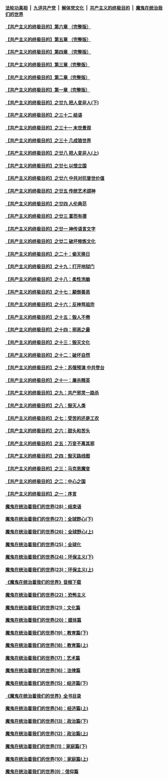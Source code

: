 ####  [法轮功真相](../../../../basic/blob/master/README.md?t=06150602) &nbsp;|&nbsp; [九评共产党](../../../../9ping.md/blob/master/README.md?t=06150602) &nbsp;|&nbsp; [解体党文化](../../../../jtdwh.md/blob/master/README.md?t=06150602)  &nbsp;|&nbsp; [共产主义的终极目的](../../../../gczydzjmd.md/blob/master/README.md?t=06150602) &nbsp;|&nbsp; [魔鬼在统治我们的世界](../../../../mgztzwmdsj.md/blob/master/README.md?t=06150602) 

#### [【共产主义的终极目的】第六章 （完整版）](../pages/nsc422/n11428913.md?t=06150602) 

#### [【共产主义的终极目的】第五章 （完整版）](../pages/nsc422/n11428912.md?t=06150602) 

#### [【共产主义的终极目的】第四章 （完整版）](../pages/nsc422/n11428907.md?t=06150602) 

#### [【共产主义的终极目的】第三章（完整版）](../pages/nsc422/n11428848.md?t=06150602) 

#### [【共产主义的终极目的】第二章（完整版）](../pages/nsc422/n11428831.md?t=06150602) 

#### [【共产主义的终极目的】第一章（完整版）](../pages/nsc422/n11417651.md?t=06150602) 

#### [【共产主义的终极目的】之廿九 把人变非人(下)](../pages/nsc422/n11344140.md?t=06150602) 

#### [【共产主义的终极目的】之三十二 结语](../pages/nsc422/n11360535.md?t=06150602) 

#### [【共产主义的终极目的】之三十一 末世景观](../pages/nsc422/n11351129.md?t=06150602) 

#### [【共产主义的终极目的】之三十 几成狼世界](../pages/nsc422/n11348280.md?t=06150602) 

#### [【共产主义的终极目的】之廿八 把人变非人(上)](../pages/nsc422/n11340492.md?t=06150602) 

#### [【共产主义的终极目的】之廿七 以恨立国](../pages/nsc422/n11336944.md?t=06150602) 

#### [【共产主义的终极目的】之廿六 中共对抗普世价值](../pages/nsc422/n11324785.md?t=06150602) 

#### [【共产主义的终极目的】之廿五 传统艺术颂神](../pages/nsc422/n11296396.md?t=06150602) 

#### [【共产主义的终极目的】之廿四 人伦典范](../pages/nsc422/n11296397.md?t=06150602) 

#### [【共产主义的终极目的】之廿三 富而有德](../pages/nsc422/n11283598.md?t=06150602) 

#### [【共产主义的终极目的】之廿一 神传语言文字](../pages/nsc422/n11263265.md?t=06150602) 

#### [【共产主义的终极目的】之廿二 破坏修炼文化](../pages/nsc422/n11245728.md?t=06150602) 

#### [【共产主义的终极目的】之二十：偷天换日](../pages/nsc422/n11238846.md?t=06150602) 

#### [【共产主义的终极目的】之十九：打开地狱门](../pages/nsc422/n11206376.md?t=06150602) 

#### [【共产主义的终极目的】之十八：柔性洗脑](../pages/nsc422/n11199994.md?t=06150602) 

#### [【共产主义的终极目的】之十七：颠倒善恶](../pages/nsc422/n11179782.md?t=06150602) 

#### [【共产主义的终极目的】之十六：反神骂祖宗](../pages/nsc422/n11166798.md?t=06150602) 

#### [【共产主义的终极目的】之十五：毁人不倦](../pages/nsc422/n11166792.md?t=06150602) 

#### [【共产主义的终极目的】之十四：邪恶之最](../pages/nsc422/n11150249.md?t=06150602) 

#### [【共产主义的终极目的】之十三：毁灭文化](../pages/nsc422/n11135227.md?t=06150602) 

#### [【共产主义的终极目的】之十二：破坏自然](../pages/nsc422/n11135214.md?t=06150602) 

#### [【共产主义的终极目的】之十：苏俄预演 中共登台](../pages/nsc422/n11118424.md?t=06150602) 

#### [【共产主义的终极目的】之十一：屠杀精英](../pages/nsc422/n11118442.md?t=06150602) 

#### [【共产主义的终极目的】之九：共产邪灵一路杀](../pages/nsc422/n11114139.md?t=06150602) 

#### [【共产主义的终极目的】之八：毁灭人类](../pages/nsc422/n11108503.md?t=06150602) 

#### [【共产主义的终极目的】之七：受苦的还是工农](../pages/nsc422/n11101809.md?t=06150602) 

#### [【共产主义的终极目的】之六：甜头和苦头](../pages/nsc422/n11096971.md?t=06150602) 

#### [【共产主义的终极目的】之五：万变不离其邪](../pages/nsc422/n11091285.md?t=06150602) 

#### [【共产主义的终极目的】之四：毁灭路线图](../pages/nsc422/n11086284.md?t=06150602) 

#### [【共产主义的终极目的】之三：马克思魔变](../pages/nsc422/n11061941.md?t=06150602) 

#### [【共产主义的终极目的】之二：中心之国](../pages/nsc422/n11047728.md?t=06150602) 

#### [【共产主义的终极目的】之一：序言](../pages/nsc422/n11086077.md?t=06150602) 

#### [魔鬼在统治着我们的世界(28)：结束语](../pages/nsc422/n10936246.md?t=06150602) 

#### [魔鬼在统治着我们的世界(27)：全球野心(下)](../pages/nsc422/n10928319.md?t=06150602) 

#### [魔鬼在统治着我们的世界(26)：全球野心(上)](../pages/nsc422/n10900318.md?t=06150602) 

#### [魔鬼在统治着我们的世界(25)：全球化](../pages/nsc422/n10788205.md?t=06150602) 

#### [魔鬼在统治着我们的世界(24)：环保主义(下)](../pages/nsc422/n10695307.md?t=06150602) 

#### [魔鬼在统治着我们的世界(23)：环保主义(上)](../pages/nsc422/n10688613.md?t=06150602) 

#### [《魔鬼在统治着我们的世界》音频下载](../pages/nsc422/n10635553.md?t=06150602) 

#### [魔鬼在统治着我们的世界(22)：恐怖主义](../pages/nsc422/n10614727.md?t=06150602) 

#### [魔鬼在统治着我们的世界(21)：文化篇](../pages/nsc422/n10597706.md?t=06150602) 

#### [魔鬼在统治着我们的世界(20)：媒体篇](../pages/nsc422/n10586579.md?t=06150602) 

#### [魔鬼在统治着我们的世界(19)：教育篇(下)](../pages/nsc422/n10564808.md?t=06150602) 

#### [魔鬼在统治着我们的世界(18)：教育篇(上)](../pages/nsc422/n10526970.md?t=06150602) 

#### [魔鬼在统治着我们的世界(17)：艺术篇](../pages/nsc422/n10499093.md?t=06150602) 

#### [魔鬼在统治着我们的世界(16)：法律篇](../pages/nsc422/n10485969.md?t=06150602) 

#### [魔鬼在统治着我们的世界(15)：经济篇(下)](../pages/nsc422/n10469975.md?t=06150602) 

#### [《魔鬼在统治着我们的世界》全书目录](../pages/nsc422/n10464261.md?t=06150602) 

#### [魔鬼在统治着我们的世界(14)：经济篇(上)](../pages/nsc422/n10457370.md?t=06150602) 

#### [魔鬼在统治着我们的世界(13)：政治篇(下)](../pages/nsc422/n10448270.md?t=06150602) 

#### [魔鬼在统治着我们的世界(12)：政治篇(上)](../pages/nsc422/n10444576.md?t=06150602) 

#### [魔鬼在统治着我们的世界(11)：家庭篇(下)](../pages/nsc422/n10440961.md?t=06150602) 

#### [魔鬼在统治着我们的世界(10)：家庭篇(上)](../pages/nsc422/n10435448.md?t=06150602) 

#### [魔鬼在统治着我们的世界(9)：信仰篇](../pages/nsc422/n10432159.md?t=06150602) 

